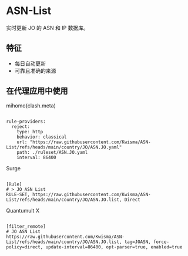 
# ASN-List

实时更新 JO 的 ASN 和 IP 数据库。

## 特征

- 每日自动更新
- 可靠且准确的来源

## 在代理应用中使用

mihomo(clash.meta)

<pre><code class="language-javascript">
rule-providers:
  reject:
    type: http
    behavior: classical
    url: "https://raw.githubusercontent.com/Kwisma/ASN-List/refs/heads/main/country/JO/ASN.JO.yaml"
    path: ./ruleset/ASN.JO.yaml
    interval: 86400
</code></pre>

Surge

<pre><code class="language-javascript">
[Rule]
# > JO ASN List
RULE-SET, https://raw.githubusercontent.com/Kwisma/ASN-List/refs/heads/main/country/JO/ASN.JO.list, Direct
</code></pre>

Quantumult X

<pre><code class="language-javascript">
[filter_remote]
# JO ASN List
https://raw.githubusercontent.com/Kwisma/ASN-List/refs/heads/main/country/JO/ASN.JO.list, tag=JOASN, force-policy=direct, update-interval=86400, opt-parser=true, enabled=true
</code></pre>
